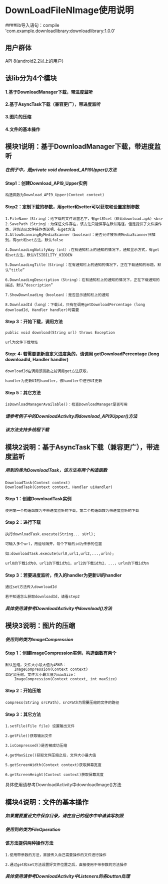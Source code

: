 DownLoadFileNImage使用说明
=
####lib导入语句：compile 'com.example.downloadlibrary:downloadlibrary:1.0.0'  

用户群体
-
API 8(android2.2以上的用户)  
  
该lib分为4个模块
-
#### 1.基于DownloadManager下载，带进度监听  
#### 2.基于AsyncTask下载（兼容更广），带进度监听  
#### 3.图片的压缩  
#### 4.文件的基本操作  
  
模块1说明：基于DownloadManager下载，带进度监听  
-
##### 在例子中，是private void download_API9Upper()方法  
  
#### Step1：创建Download_API9_Upper实例   
    构造函数为Download_API9_Upper(Context context)  
  
#### Step2：定制下载的参数，用getter和setter可以获取和设置定制参数  
    1.FileName（String）：给下载的文件设置名字，有get和set（默认download.apk）<br>
    2.SavePath（String）：为保证文件存在，该方法只能保存在默认路径，但是提供了文件操作类，详情请见文件操作类说明，有get方法   
    3.AllowScanningByMediaScanner（boolean）：是否允许被系统MediaScanner扫描到，有get和set方法，默认false  
    
    4.DownloadingNotifyWay（int）:在有通知栏上的通知的情况下，通知显示方式，有get和set方法，默认VISIBILITY_HIDDEN  
    
    5.DownloadingTitle（String）：在有通知栏上的通知的情况下，正在下载通知的标题，默认“title”  
    
    6.DownloadingDescription（String）：在有通知栏上的通知的情况下，正在下载通知的描述，默认”description”  
    
    7.ShowDownloading（boolean）：是否显示通知栏上的通知  
    
    8.DownloadId（long）：下载id，只有在调用getDownloadPercentage (long downloadId, Handler handler)时需要   
  
#### Step 3：开始下载，调用方法   
    public void download(String url) throws Exception   
      
    url为文件下载地址  
  
#### Step: 4: 若需要更新自定义进度条的，请调用 getDownloadPercentage (long downloadId, Handler handler)   
    downloadId在调用该函数之前调用get方法获取，  
      
    handler为更新UI的handler，该handler中进行UI更新  
  
#### Step 5：其它方法   
    isDownloadManagerAvailable()：检查DownloadManager是否可用  
  
##### 请参考例子中的DownloadActivity的download_API9Upper()方法  
##### 该方法支持多线程下载  
  
模块2说明：基于AsyncTask下载（兼容更广），带进度监听  
-
##### 用到的类为DownloadTask，该方法有两个构造函数    
    DownloadTask(Context context)  
    DownloadTask(Context context, Handler uiHandler)  
  
#### Step 1：创建DownloadTask实例  
    使用第一个构造函数为不带进度监听的下载，第二个构造函数为带进度监听的下载  
  
#### Step 2：进行下载    
    执行downloadTask.execute(String... sUrl);  
    
    可输入多个url，用逗号隔开，每个下载的id为传参的位置  
    
    如:downloadTask.execute(url0,url1,url2,...,urln);  
    
    url0的下载id为0，url1的下载id为1，url2的下载id为2，...，urln的下载id为n
  
#### Step 3：若要进度监听，传入的handler为更新UI的handler  
    通过set方法传入downloadId  
   
    若不知道怎么获取downloadId，请看step2
  
##### 具体使用请参考DownloadActivity中download()方法  

模块3说明：图片的压缩  
-
##### 使用到的类为ImageCompression  
  
#### Step 1：创建ImageCompression实例，构造函数有两个    
    默认压缩，文件大小最大值为45KB：
        ImageCompression(Context context)  
    自定义压缩，文件大小最大值为maxSize：
        ImageCompression(Context context, int maxSize)  
  
#### Step 2：开始压缩  
    compress(String srcPath)，srcPath为需要压缩的文件的路径  
  
#### Step 3：其它方法  
    1.setFile(File file) 设置输出文件  
    
    2.getFile()获取输出文件  
    
    3.isCompressed()是否被成功压缩  
    
    4.getMaxSize()获取文件压缩之后，文件大小最大值  
    
    5.getScreenWidth(Context context)获取屏幕宽度  
    
    6.getScreenHeight(Context context)获取屏幕高度  
  
具体使用请参考DownloadActivity中downloadImage()方法  
  
模块4说明：文件的基本操作  
-
##### 如果需要重设文件保存目录，请在自己的程序中申请读写权限  
##### 使用到的类为FileOperation

#### 该方法提供两种操作方法  
    1.使用带参数的方法，直接传入自己需要操作的文件进行操作  
    
    2.通过get和set方法设置好文件位置之后，直接使用不带参数的方法操作  
  
##### 具体使用请参考DownloadActivity中Listeners的各button处理  
   
  
